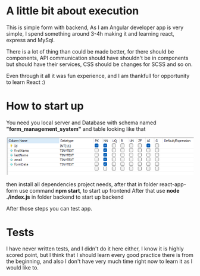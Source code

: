 # A little bit about execution

This is simple form with backend, As I am Angular developer app is very simple, I spend something
around 3-4h making it and learning react, express and MySql.

There is a lot of thing than could be made better, for there should be components, API communication
should have shouldn't be in components but should have their services, CSS should be changes for SCSS and so on.

Even through it all it was fun experience, and I am thankfull for opportunity to learn React :)

# How to start up

You need you local server and Database with schema named <b>"form_management_system"</b> and table looking like that

![img.png](img.png)

then install all dependencies project needs, after that
in folder react-app-form use command <b>npm start</b>, to start up frontend 
After that use <b>node ./index.js</b> in folder backend to start up backend

After those steps you can test app.

# Tests

I have never written tests, and I didn't do it here either, I know it is highly scored point,
but I think that I should learn every good practice there is from the beginning, and also
I don't have very much time right now to learn it as I would like to.
